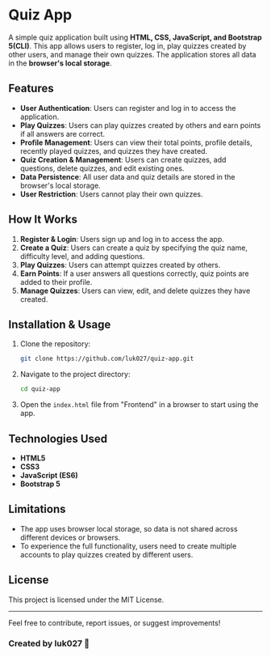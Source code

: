 # Quiz App

A simple quiz application built using **HTML, CSS, JavaScript, and Bootstrap 5(CLI)**. This app allows users to register, log in, play quizzes created by other users, and manage their own quizzes. The application stores all data in the **browser's local storage**.

## Features

- **User Authentication**: Users can register and log in to access the application.
- **Play Quizzes**: Users can play quizzes created by others and earn points if all answers are correct.
- **Profile Management**: Users can view their total points, profile details, recently played quizzes, and quizzes they have created.
- **Quiz Creation & Management**: Users can create quizzes, add questions, delete quizzes, and edit existing ones.
- **Data Persistence**: All user data and quiz details are stored in the browser's local storage.
- **User Restriction**: Users cannot play their own quizzes.

## How It Works

1. **Register & Login**: Users sign up and log in to access the app.
2. **Create a Quiz**: Users can create a quiz by specifying the quiz name, difficulty level, and adding questions.
3. **Play Quizzes**: Users can attempt quizzes created by others.
4. **Earn Points**: If a user answers all questions correctly, quiz points are added to their profile.
5. **Manage Quizzes**: Users can view, edit, and delete quizzes they have created.

## Installation & Usage

1. Clone the repository:
   ```bash
   git clone https://github.com/luk027/quiz-app.git
   ```
2. Navigate to the project directory:
   ```bash
   cd quiz-app
   ```
3. Open the `index.html` file from "Frontend" in a browser to start using the app.

## Technologies Used

- **HTML5**
- **CSS3**
- **JavaScript (ES6)**
- **Bootstrap 5**

## Limitations

- The app uses browser local storage, so data is not shared across different devices or browsers.
- To experience the full functionality, users need to create multiple accounts to play quizzes created by different users.


## License

This project is licensed under the MIT License.

---

Feel free to contribute, report issues, or suggest improvements!

### Created by luk027 🚀

